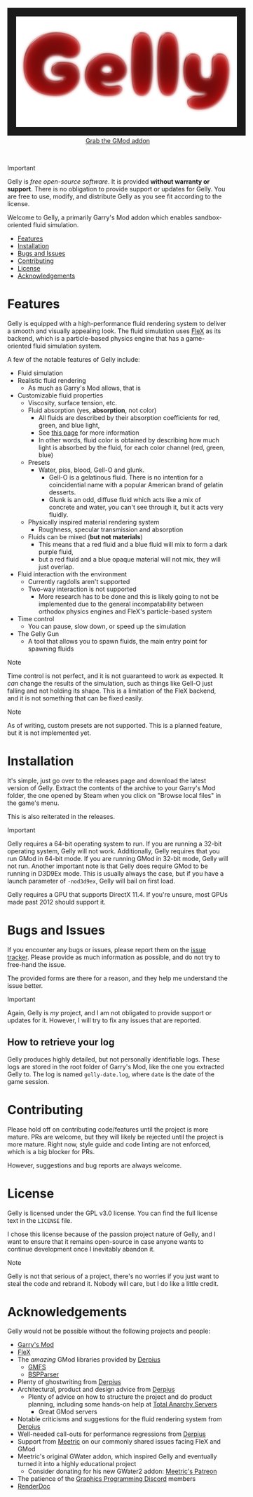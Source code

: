 <p align="center">
   <img src="branding/Gelly_Logo_WideRender_2000x1000_Transparent.png" border="20" />
   <br/>
   <a href="https://github.com/yogwoggf/gelly/releases">Grab the GMod addon</a>
</p>

<br/>

> [!IMPORTANT]
> Gelly is *free open-source software*. It is provided **without warranty or support**.
> There is no obligation to provide support or updates for Gelly. You are free to use, modify, and distribute Gelly as
> you see fit according to the license.

Welcome to Gelly, a primarily Garry's Mod addon which enables sandbox-oriented fluid simulation.

- [Features](#features)
- [Installation](#installation)
- [Bugs and Issues](#bugs-and-issues)
- [Contributing](#contributing)
- [License](#license)
- [Acknowledgements](#acknowledgements)

# Features

Gelly is equipped with a high-performance fluid rendering system to deliver a smooth and visually appealing look.
The fluid simulation uses [FleX](https://developer.nvidia.com/flex) as its backend, which is a particle-based physics
engine that has a game-oriented fluid simulation system.

A few of the notable features of Gelly include:

- Fluid simulation
- Realistic fluid rendering
	- As much as Garry's Mod allows, that is
- Customizable fluid properties
	- Viscosity, surface tension, etc.
	- Fluid absorption (yes, **absorption**, not color)
		- All fluids are described by their absorption coefficients for red, green, and blue light,
		- See [this page](https://en.wikipedia.org/wiki/Beer%E2%80%93Lambert_law) for more information
		- In other words, fluid color is obtained by describing how much light is absorbed by the fluid, for each color
		  channel (red, green, blue)
	- Presets
		- Water, piss, blood, Gell-O and glunk.
			- Gell-O is a gelatinous fluid. There is no intention for a coincidential name with a popular American brand
			  of gelatin desserts.
			- Glunk is an odd, diffuse fluid which acts like a mix of concrete and water, you can't see through it, but
			  it
			  acts very fluidly.
	- Physically inspired material rendering system
		- Roughness, specular transmission and absorption
	- Fluids can be mixed (**but not materials**)
		- This means that a red fluid and a blue fluid will mix to form a dark purple fluid,
		- but a red fluid and a blue opaque material will not mix, they will just overlap.
- Fluid interaction with the environment
	- Currently ragdolls aren't supported
	- Two-way interaction is not supported
		- More research has to be done and this is likely going to not be implemented due to the general incompatability
		  between orthodox physics engines and FleX's particle-based system
- Time control
	- You can pause, slow down, or speed up the simulation
- The Gelly Gun
	- A tool that allows you to spawn fluids, the main entry point for spawning fluids

> [!NOTE]
> Time control is not perfect, and it is not guaranteed to work as expected. It *can* change the results of the
> simulation, such as
> things like Gell-O just falling and not holding its shape. This is a limitation of the FleX backend, and it is not
> something
> that can be fixed easily.

> [!NOTE]
> As of writing, custom presets are not supported. This is a planned feature, but it is not implemented yet.

# Installation

It's simple, just go over to the releases page and download the latest version of Gelly. Extract the contents of the
archive to your Garry's Mod folder, the one opened by Steam when you click on "Browse local files" in the game's menu.

This is also reiterated in the releases.

> [!IMPORTANT]
> Gelly requires a 64-bit operating system to run. If you are running a 32-bit operating system, Gelly will not work.
> Additionally, Gelly requires that you run GMod in 64-bit mode. If you are running GMod in 32-bit mode, Gelly will not
> run. Another important note is that Gelly does require GMod to be running in D3D9Ex mode. This is usually always the
> case, but if you have a launch parameter of `-nod3d9ex`, Gelly will bail on first load.
>
> Gelly requires a GPU that supports DirectX 11.4. If you're unsure, most GPUs made past 2012 should
> support it.

# Bugs and Issues

If you encounter any bugs or issues, please report them on
the [issue tracker](https://github.com/yogwoggf/gelly/issues).
Please provide as much information as possible, and do not try to free-hand the issue.

The provided forms are there for a reason, and they help me understand the issue better.

> [!IMPORTANT]
> Again, Gelly is *my* project, and I am not obligated to provide support or updates for it.
> However, I will try to fix any issues that are reported.

## How to retrieve your log

Gelly produces highly detailed, but not personally identifiable logs. These logs are stored in the root folder of
Garry's Mod,
like the one you extracted Gelly to. The log is named `gelly-date.log`, where `date` is the date of the game session.

# Contributing

Please hold off on contributing code/features until the project is more mature. PRs are welcome, but they will likely be
rejected
until the project is more mature. Right now, style guide and code linting are not enforced, which is a big blocker for
PRs.

However, suggestions and bug reports are always welcome.

# License

Gelly is licensed under the GPL v3.0 license. You can find the full license text in the `LICENSE` file.

I chose this license because of the passion project nature of Gelly, and I want to ensure that it remains open-source
in case anyone wants to continue development once I inevitably abandon it.

> [!NOTE]
> Gelly is not that serious of a project, there's no worries if you just want to steal the code and rebrand it.
> Nobody will care, but I do like a little credit.

# Acknowledgements

Gelly would not be possible without the following projects and people:

- [Garry's Mod](https://store.steampowered.com/app/4000/Garrys_Mod/)
- [FleX](https://developer.nvidia.com/flex)
- The *amazing* GMod libraries provided by [Derpius](https://github.com/Derpius)
	- [GMFS](https://github.com/Derpius/GMFS)
	- [BSPParser](https://github.com/Derpius/BSPParser)
- Plenty of ghostwriting from [Derpius](https://github.com/Derpius)
- Architectural, product and design advice from [Derpius](https://github.com/Derpius)
	- Plenty of advice on how to structure the project and do product planning, including some hands-on help
	  at [Total Anarchy Servers](https://github.com/TAServers)
		- Great GMod servers
- Notable criticisms and suggestions for the fluid rendering system from [Derpius](https://github.com/Derpius)
- Well-needed call-outs for performance regressions from [Derpius](https://github.com/Derpius)
- Support from [Meetric](https://github.com/meetric1) on our commonly shared issues facing FleX and GMod
- Meetric's original GWater addon, which inspired Gelly and eventually turned it into a highly educational project
	- Consider donating for his new GWater2 addon: [Meetric's Patreon](https://www.patreon.com/meetric)
- The patience of the [Graphics Programming Discord](https://discord.com/invite/Eb7P3wH) members
- [RenderDoc](https://renderdoc.org/)